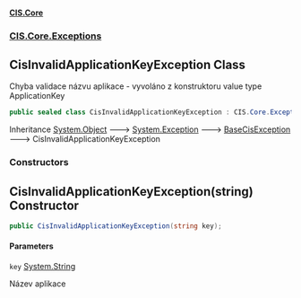 #### [CIS.Core](index.md 'index')
### [CIS.Core.Exceptions](CIS.Core.Exceptions.md 'CIS.Core.Exceptions')

## CisInvalidApplicationKeyException Class

Chyba validace názvu aplikace - vyvoláno z konstruktoru value type ApplicationKey

```csharp
public sealed class CisInvalidApplicationKeyException : CIS.Core.Exceptions.BaseCisException
```

Inheritance [System.Object](https://docs.microsoft.com/en-us/dotnet/api/System.Object 'System.Object') &#129106; [System.Exception](https://docs.microsoft.com/en-us/dotnet/api/System.Exception 'System.Exception') &#129106; [BaseCisException](CIS.Core.Exceptions.BaseCisException.md 'CIS.Core.Exceptions.BaseCisException') &#129106; CisInvalidApplicationKeyException
### Constructors

<a name='CIS.Core.Exceptions.CisInvalidApplicationKeyException.CisInvalidApplicationKeyException(string)'></a>

## CisInvalidApplicationKeyException(string) Constructor

```csharp
public CisInvalidApplicationKeyException(string key);
```
#### Parameters

<a name='CIS.Core.Exceptions.CisInvalidApplicationKeyException.CisInvalidApplicationKeyException(string).key'></a>

`key` [System.String](https://docs.microsoft.com/en-us/dotnet/api/System.String 'System.String')

Název aplikace